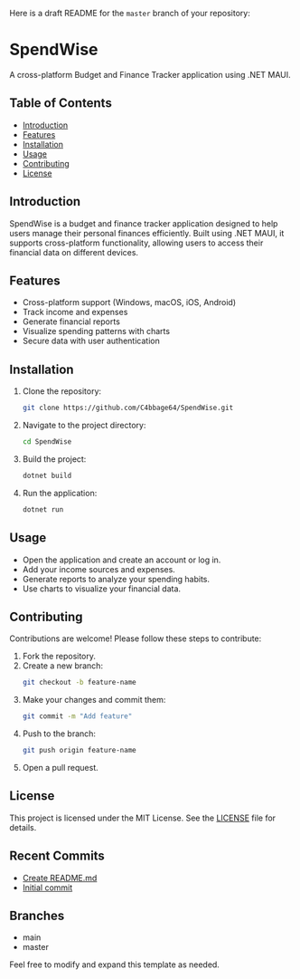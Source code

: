 Here is a draft README for the `master` branch of your repository:

# SpendWise

A cross-platform Budget and Finance Tracker application using .NET MAUI.

## Table of Contents
- [Introduction](#introduction)
- [Features](#features)
- [Installation](#installation)
- [Usage](#usage)
- [Contributing](#contributing)
- [License](#license)

## Introduction
SpendWise is a budget and finance tracker application designed to help users manage their personal finances efficiently. Built using .NET MAUI, it supports cross-platform functionality, allowing users to access their financial data on different devices.

## Features
- Cross-platform support (Windows, macOS, iOS, Android)
- Track income and expenses
- Generate financial reports
- Visualize spending patterns with charts
- Secure data with user authentication

## Installation
1. Clone the repository:
   ```sh
   git clone https://github.com/C4bbage64/SpendWise.git
   ```
2. Navigate to the project directory:
   ```sh
   cd SpendWise
   ```
3. Build the project:
   ```sh
   dotnet build
   ```
4. Run the application:
   ```sh
   dotnet run
   ```

## Usage
- Open the application and create an account or log in.
- Add your income sources and expenses.
- Generate reports to analyze your spending habits.
- Use charts to visualize your financial data.

## Contributing
Contributions are welcome! Please follow these steps to contribute:
1. Fork the repository.
2. Create a new branch:
   ```sh
   git checkout -b feature-name
   ```
3. Make your changes and commit them:
   ```sh
   git commit -m "Add feature"
   ```
4. Push to the branch:
   ```sh
   git push origin feature-name
   ```
5. Open a pull request.

## License
This project is licensed under the MIT License. See the [LICENSE](LICENSE) file for details.

## Recent Commits
- [Create README.md](https://github.com/C4bbage64/SpendWise/commit/f4744eeec3814ceca79ebe8762b4fe30f85489a8)
- [Initial commit](https://github.com/C4bbage64/SpendWise/commit/2133c2bd05142483a5ff5f173305656aa38c043f)

## Branches
- main
- master

Feel free to modify and expand this template as needed.
